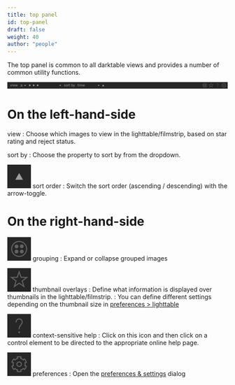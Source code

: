 ```yaml
---
title: top panel
id: top-panel
draft: false
weight: 40
author: "people"
---
```


The top panel is common to all darktable views and provides a number of common utility functions.

![top-panel](./top-panel/top-panel.png#w100)

# On the left-hand-side

view
: Choose which images to view in the lighttable/filmstrip, based on star rating and reject status.

sort by
: Choose the property to sort by from the dropdown.

![top-panel_sort-order icon](./top-panel/top-panel_sort-order.png#icon) sort order
: Switch the sort order (ascending / descending) with the arrow-toggle.

# On the right-hand-side

![top panel_grouping icon](./top-panel/top-panel_grouping.png#icon) grouping
: Expand or collapse grouped images

![top panel_overlays icon](./top-panel/top-panel_overlays.png#icon) thumbnail overlays
: Define what information is displayed over thumbnails in the lighttable/filmstrip.
: You can define different settings depending on the thumbnail size in [preferences > lighttable](../../preferences-settings/lighttable.md)

![top panel_help icon](./top-panel/top-panel_help.png#icon) context-sensitive help
: Click on this icon and then click on a control element to be directed to the appropriate online help page.

![top panel_preferences icon](./top-panel/top-panel_preferences.png#icon) preferences
: Open the [preferences & settings](../../preferences-settings/_index.md) dialog
